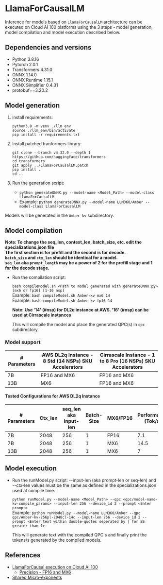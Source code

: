 # LlamaForCausalLM 
Inference for models based on `LlamaForCausalLM` architecture can be executed on Cloud AI 100 platforms using the 3 steps - model generation, model compilation and model execution described below. 

## Dependencies and versions

- Python 3.8.16
- Pytorch 2.0.1
- Transformers 4.31.0
- ONNX 1.14.0
- ONNX Runtime 1.15.1
- ONNX Simplifier 0.4.31
- protobuf==3.20.2

## Model generation

1. Install requirements:

    ```
    python3.8 -m venv ./llm_env
    source ./llm_env/bin/activate
    pip install -r requirements.txt
    ```

2. Install patched tranformers library:

    ```
    git clone --branch v4.32.0 --depth 1 https://github.com/huggingface/transformers
    cd transformers
    git apply ../LlamaForCausalLM.patch
    pip install .
    cd ..
    ```

3. Run the generation script:
    - `python generateONNX.py --model-name <Model_Path> --model-class LlamaForCausalLM`
    - Example: `python generateONNX.py --model-name LLM360/Amber --model-class LlamaForCausalLM`

Models will be generated in the `Amber-kv` subdirectory.

## Model compilation

**Note: To change the seq_len, context_len, batch_size, etc. edit the specializations.json file <br> The first section is for prefill and the second is for decode. <br>`batch_size` and `ctx_len` should be identical for a model. <br>`seq_len` aka `prompt_length` may be a power of 2 for the prefill stage and 1 for the decode stage.**

- Run the compilation script: 
    
    `bash compileModel.sh <Path to model generated with generateONNX.py> [mx6 or fp16] [1-16 nsp]`<br>
    Example: `bash compileModel.sh Amber-kv mx6 14`<br>
    Example: `bash compileModel.sh Amber-kv fp16 14`<br>

    **Note: Use '14' (#nsp) for DL2q instance at AWS. '16' (#nsp) can be used at Cirrascale instances**

    This will compile the model and place the generated QPC(s) in `qpc` subdirectory.

### Model support  
  
| # Parameters  | AWS DL2q Instance - 8 Std (14 NSPs) SKU Accelerators| Cirrascale Instance - 1 to 8 Pro (16 NSPs) SKU Accelerators|
| ------------- | ------------- | ----------------- |
| 7B  | FP16 and MX6  | FP16 and MX6 |
| 13B  | MX6  | FP16 and MX6 |

#### Tested Configurations for AWS DL2q Instance 
|# Parameters | Ctx_len  | seq_len aka input-len | Batch-Size | MX6/FP16 | Performance (Tok/s) |
| ------ | ------------- | ------------- | ----------------- | -------- | ----- |
|7B | 2048  | 256  | 1 | FP16 | 7.1 |
|7B | 2048 | 256 | 1 | MX6 | 14.5  |
| 13B | 2048 | 256 | 1 | MX6 | 7 |


## Model execution

- Run the runModel.py script:
    --input-len (aka prompt-len or seq-len) and --ctx-len values must be the same as defined in the specializations.json used at compile time.
  
    `python runModel.py --model-name <Model_Path> --qpc <qpc/model-name-kv-compile_params> --input-len 256 --device_id 2 --prompt <Enter prompt>` <br>
    Example: `python runModel.py --model-name LLM360/Amber --qpc qpc/Amber-kv-256pl-2048cl-14c --input-len 256 --device_id 2 --prompt <Enter text within double-quotes seperated by | for BS greater than 1>` <br>

    This will generate text with the compiled QPC's and finally print the tokens/s generated by the compiled models.

## References 
- [LlamaForCausal execution on Cloud AI 100](https://quic.github.io/cloud-ai-sdk-pages/latest/Getting-Started/Model-Architecture-Support/Large-Language-Models/llm/)
    - [Precision - FP16 and MX6](https://quic.github.io/cloud-ai-sdk-pages/latest/Getting-Started/Model-Architecture-Support/Large-Language-Models/llm/#compile-the-model)
- [Shared Micro-exponents](https://arxiv.org/abs/2302.08007)
